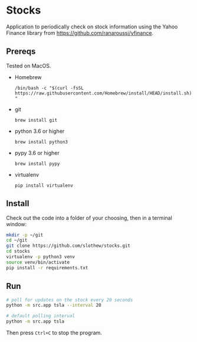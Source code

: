 # Stocks

Application to periodically check on stock information using the Yahoo Finance library from https://github.com/ranaroussi/yfinance.

## Prereqs

Tested on MacOS.

- Homebrew

  `/bin/bash -c "$(curl -fsSL https://raw.githubusercontent.com/Homebrew/install/HEAD/install.sh)"`

- git

  `brew install git`

- python 3.6 or higher

  `brew install python3`

- pypy 3.6 or higher

  `brew install pypy`

- virtualenv

  `pip install virtualenv`

## Install

Check out the code into a folder of your choosing, then in a terminal window:

```bash
mkdir -p ~/git
cd ~/git
git clone https://github.com/slothew/stocks.git
cd stocks
virtualenv -p python3 venv
source venv/bin/activate
pip install -r requirements.txt
```

## Run

```bash
# poll for updates on the stock every 20 seconds
python -m src.app tsla --interval 20

# default polling interval
python -m src.app tsla

```

Then press `Ctrl+C` to stop the program.

